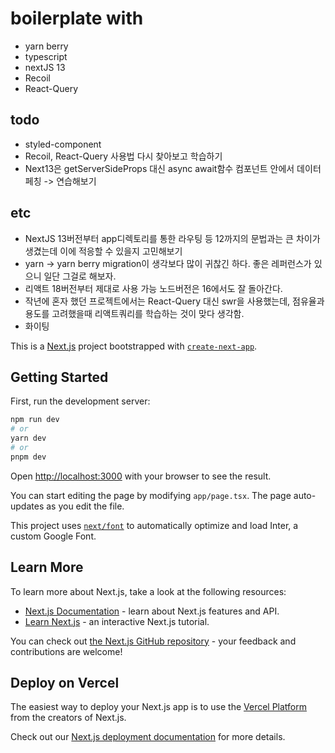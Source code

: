 # boilerplate with

- yarn berry
- typescript
- nextJS 13
- Recoil
- React-Query

## todo

- styled-component
- Recoil, React-Query 사용법 다시 찾아보고 학습하기
- Next13은 getServerSideProps 대신 async await함수 컴포넌트 안에서 데이터 페칭 -> 연습해보기

## etc

- NextJS 13버전부터 app디렉토리를 통한 라우팅 등 12까지의 문법과는 큰 차이가 생겼는데 이에 적응할 수 있을지 고민해보기
- yarn -> yarn berry migration이 생각보다 많이 귀찮긴 하다. 좋은 레퍼런스가 있으니 일단 그걸로 해보자.
- 리액트 18버전부터 제대로 사용 가능 노드버전은 16에서도 잘 돌아간다.
- 작년에 혼자 했던 프로젝트에서는 React-Query 대신 swr을 사용했는데, 점유율과 용도를 고려했을때 리액트쿼리를 학습하는 것이 맞다 생각함.
- 화이팅

This is a [Next.js](https://nextjs.org/) project bootstrapped with [`create-next-app`](https://github.com/vercel/next.js/tree/canary/packages/create-next-app).

## Getting Started

First, run the development server:

```bash
npm run dev
# or
yarn dev
# or
pnpm dev
```

Open [http://localhost:3000](http://localhost:3000) with your browser to see the result.

You can start editing the page by modifying `app/page.tsx`. The page auto-updates as you edit the file.

This project uses [`next/font`](https://nextjs.org/docs/basic-features/font-optimization) to automatically optimize and load Inter, a custom Google Font.

## Learn More

To learn more about Next.js, take a look at the following resources:

- [Next.js Documentation](https://nextjs.org/docs) - learn about Next.js features and API.
- [Learn Next.js](https://nextjs.org/learn) - an interactive Next.js tutorial.

You can check out [the Next.js GitHub repository](https://github.com/vercel/next.js/) - your feedback and contributions are welcome!

## Deploy on Vercel

The easiest way to deploy your Next.js app is to use the [Vercel Platform](https://vercel.com/new?utm_medium=default-template&filter=next.js&utm_source=create-next-app&utm_campaign=create-next-app-readme) from the creators of Next.js.

Check out our [Next.js deployment documentation](https://nextjs.org/docs/deployment) for more details.

